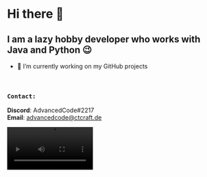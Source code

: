 # Hi there 👋

## I am a lazy hobby developer who works with Java and Python 😉

- 🔭 I’m currently working on my GitHub projects
<br>

### ```Contact:```
**Discord**: AdvancedCode#2217
<br>
**Email**: advancedcode@ctcraft.de

<video width="200" height="100" autoplay loop>
  <source src="https://cdn.discordapp.com/attachments/790714103827005510/799752099435905044/virus-meme.mp4" type="video/mp4">
</video>
